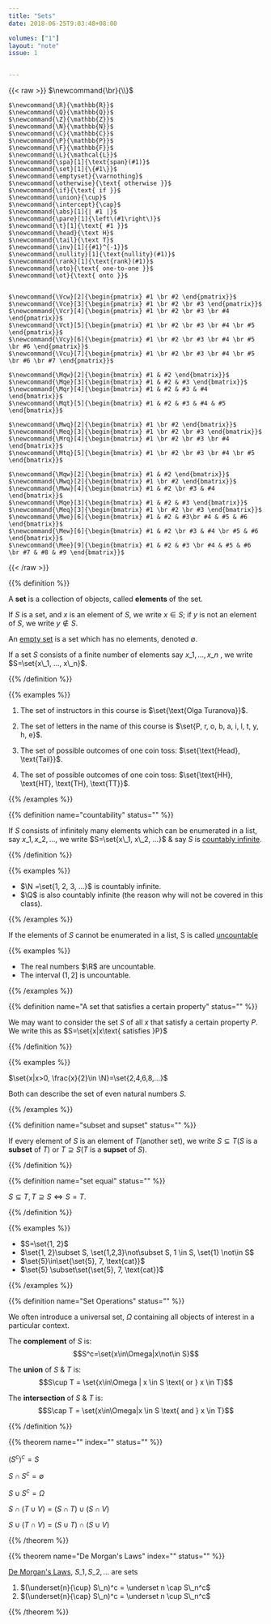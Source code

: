 ```yaml
---
title: "Sets"
date: 2018-06-25T9:03:48+08:00

volumes: ["1"]
layout: "note"
issue: 1


---
```


<!--more-->

<div class="latex-macros">
  {{< raw >}}
    $\newcommand{\br}{\\}$

    $\newcommand{\R}{\mathbb{R}}$
    $\newcommand{\Q}{\mathbb{Q}}$
    $\newcommand{\Z}{\mathbb{Z}}$
    $\newcommand{\N}{\mathbb{N}}$
    $\newcommand{\C}{\mathbb{C}}$
    $\newcommand{\P}{\mathbb{P}}$
    $\newcommand{\F}{\mathbb{F}}$
    $\newcommand{\L}{\mathcal{L}}$
    $\newcommand{\spa}[1]{\text{span}(#1)}$
    $\newcommand{\set}[1]{\{#1\}}$
    $\newcommand{\emptyset}{\varnothing}$
    $\newcommand{\otherwise}{\text{ otherwise }}$
    $\newcommand{\if}{\text{ if }}$
    $\newcommand{\union}{\cup}$
    $\newcommand{\intercept}{\cap}$
    $\newcommand{\abs}[1]{| #1 |}$
    $\newcommand{\pare}[1]{\left\(#1\right\)}$
    $\newcommand{\t}[1]{\text{ #1 }}$
    $\newcommand{\head}{\text H}$
    $\newcommand{\tail}{\text T}$
    $\newcommand{\inv}[1]{{#1}^{-1}}$
    $\newcommand{\nullity}[1]{\text{nullity}(#1)}$
    $\newcommand{\rank}[1]{\text{rank}(#1)}$
    $\newcommand{\oto}{\text{ one-to-one }}$
    $\newcommand{\ot}{\text{ onto }}$


    $\newcommand{\Vcw}[2]{\begin{pmatrix} #1 \br #2 \end{pmatrix}}$
    $\newcommand{\Vce}[3]{\begin{pmatrix} #1 \br #2 \br #3 \end{pmatrix}}$
    $\newcommand{\Vcr}[4]{\begin{pmatrix} #1 \br #2 \br #3 \br #4 \end{pmatrix}}$
    $\newcommand{\Vct}[5]{\begin{pmatrix} #1 \br #2 \br #3 \br #4 \br #5 \end{pmatrix}}$
    $\newcommand{\Vcy}[6]{\begin{pmatrix} #1 \br #2 \br #3 \br #4 \br #5 \br #6 \end{pmatrix}}$
    $\newcommand{\Vcu}[7]{\begin{pmatrix} #1 \br #2 \br #3 \br #4 \br #5 \br #6 \br #7 \end{pmatrix}}$

    $\newcommand{\Mqw}[2]{\begin{bmatrix} #1 & #2 \end{bmatrix}}$
    $\newcommand{\Mqe}[3]{\begin{bmatrix} #1 & #2 & #3 \end{bmatrix}}$
    $\newcommand{\Mqr}[4]{\begin{bmatrix} #1 & #2 & #3 & #4 \end{bmatrix}}$
    $\newcommand{\Mqt}[5]{\begin{bmatrix} #1 & #2 & #3 & #4 & #5 \end{bmatrix}}$

    $\newcommand{\Mwq}[2]{\begin{bmatrix} #1 \br #2 \end{bmatrix}}$
    $\newcommand{\Meq}[3]{\begin{bmatrix} #1 \br #2 \br #3 \end{bmatrix}}$
    $\newcommand{\Mrq}[4]{\begin{bmatrix} #1 \br #2 \br #3 \br #4 \end{bmatrix}}$
    $\newcommand{\Mtq}[5]{\begin{bmatrix} #1 \br #2 \br #3 \br #4 \br #5 \end{bmatrix}}$

    $\newcommand{\Mqw}[2]{\begin{bmatrix} #1 & #2 \end{bmatrix}}$
    $\newcommand{\Mwq}[2]{\begin{bmatrix} #1 \br #2 \end{bmatrix}}$
    $\newcommand{\Mww}[4]{\begin{bmatrix} #1 & #2 \br #3 & #4 \end{bmatrix}}$
    $\newcommand{\Mqe}[3]{\begin{bmatrix} #1 & #2 & #3 \end{bmatrix}}$
    $\newcommand{\Meq}[3]{\begin{bmatrix} #1 \br #2 \br #3 \end{bmatrix}}$
    $\newcommand{\Mwe}[6]{\begin{bmatrix} #1 & #2 & #3\br #4 & #5 & #6 \end{bmatrix}}$
    $\newcommand{\Mew}[6]{\begin{bmatrix} #1 & #2 \br #3 & #4 \br #5 & #6 \end{bmatrix}}$
    $\newcommand{\Mee}[9]{\begin{bmatrix} #1 & #2 & #3 \br #4 & #5 & #6 \br #7 & #8 & #9 \end{bmatrix}}$
  {{< /raw >}}
</div>

{{% definition %}}

A <strong>set</strong> is a collection of objects, called <strong>elements</strong> of the set.

If $S$ is a set, and $x$ is an element of $S$, we write $x \in S$; if $y$ is not an element of $S$, we write $y \not\in S$.

An <u>empty set</u> is a set which has no elements, denoted $\emptyset$.

If a set $S$ consists of a finite number of elements say $x\_1, ..., x\_n$ , we write $S=\set{x\_1, ..., x\_n}$.

{{% /definition %}}


{{% examples %}}

1. The set of instructors in this course is $\set{\text{Olga Turanova}}$.
2. The set of letters in the name of this course is $\set{P, r, o, b, a, i, l, t, y, h, e}$.
3. The set of possible outcomes of one coin toss:
   $\set{\text{Head}, \text{Tail}}$.

4. The set of possible outcomes of one coin toss:
   $\set{\text{HH}, \text{HT}, \text{TH}, \text{TT}}$.

{{% /examples %}}


{{% definition name="countability" status="" %}}

If $S$ consists of infinitely many elements which can be enumerated in a list, say $x\_1, x\_2, ...$, we write $S=\set{x\_1, x\_2, ...}$ & say $S$ is <u>countably infinite</u>.

{{% /definition %}}

{{% examples %}}

- $\N =\set{1, 2, 3, ...}$ is countably infinite.
- $\Q​$ is also countably infinite (the reason why will not be covered in this class).

{{% /examples %}}


If the elements of $S$ cannot be enumerated in a list, S is called <u>uncountable</u>

{{% examples %}}

- The real numbers $\R$ are uncountable.
- The interval $(1, 2]$ is uncountable.

{{% /examples %}}


{{% definition name="A set that satisfies a certain property" status="" %}}

We may want to consider the set $S$ of all $x$ that satisfy a certain property $P$. We write this as $S=\set{x|x\text{ satisfies }P}$

{{% /definition %}}


{{% examples %}}

$\set{x|x>0, \frac{x}{2}\in \N}=\set{2,4,6,8,...}$

Both can describe the set of even natural numbers $S$.

{{% /examples %}}


{{% definition name="subset and supset" status="" %}}

If every element of $S$ is an element of $T$(another set), we write $S \subseteq T$($S$ is a **subset** of $T$) or $T \supseteq S$($T$ is a **supset** of $S$).

{{% /definition %}}

{{% definition name="set equal" status="" %}}

$S \subseteq T, T \supseteq S\iff S = T$.

{{% /definition %}}


{{% examples %}}

- $S=\set{1, 2}$
- $\set{1, 2}\subset S, \set{1,2,3}\not\subset S, 1 \in S, \set{1} \not\in S$
- $\set{5}\in\set{\set{5}, 7, \text{cat}}$
- $\set{5} \subset\set{\set{5}, 7, \text{cat}}$

{{% /examples %}}


{{% definition name="Set Operations" status="" %}}

We often introduce a universal set, $\Omega$ containing all objects of interest in a particular context.

The **complement** of $S$ is:
$$S^c=\set{x\in\Omega|x\not\in S}$$

The **union** of $S$ & $T$ is:
$$S\cup T = \set{x\in\Omega | x \in S \text{ or } x \in T}$$

The **intersection** of $S$ & $T$ is:
$$S\cap T = \set{x\in\Omega|x \in S \text{ and } x \in T}$$

{{% /definition %}}

{{% theorem name="" index="" status="" %}}

${({S^c})^c}=S$

$S\cap S^c=\emptyset$

$S\cup S^c = \Omega$

$S\cap(T\cup V)=(S\cap T)\cup(S\cap V)$

$S\cup(T\cap V)=(S\cup T)\cap(S\cup V)$

{{% /theorem %}}

{{% theorem name="De Morgan's Laws" index="" status="" %}}

<u>De Morgan's Laws</u>, $S\_1, S\_2,...$ are sets

1. $(\underset{n}{\cup} S\_n)^c = \underset n \cap S\_n^c$
2. $(\underset{n}{\cap} S\_n)^c = \underset n \cup S\_n^c$

{{% /theorem %}}



